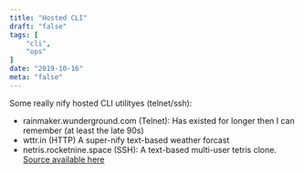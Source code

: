 ```yaml
---
title: "Hosted CLI"
draft: "false"
tags: [
    "cli",
    "ops"
]
date: "2019-10-16"
meta: "false"
---
```


Some really nify hosted CLI utilityes (telnet/ssh):

- rainmaker.wunderground.com (Telnet): Has existed for longer then I can remember (at least the late 90s)
- wttr.in (HTTP) A super-nify text-based weather forcast
- netris.rocketnine.space (SSH): A text-based multi-user tetris clone.  [Source available here](https://git.sr.ht/~tslocum/netris)
